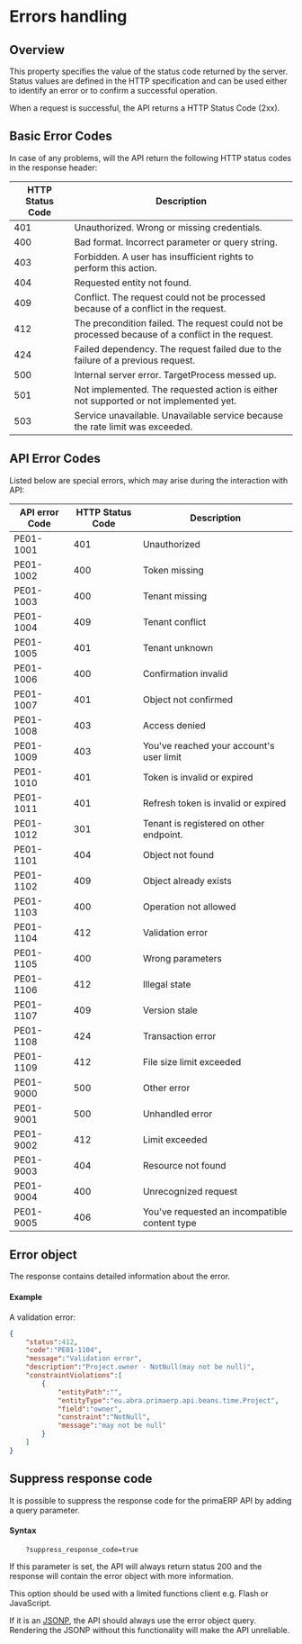 Errors handling
==

## Overview

This property specifies the value of the status code returned by the server. Status values are defined in the HTTP specification and can be used either to identify an error or to confirm a successful operation.

When a request is successful, the API returns a HTTP Status Code (2xx).

## Basic Error Codes

In case of any problems, will the API return the following HTTP status codes in the response header:

| HTTP Status Code | Description |
| --- | --- |
| 401 | Unauthorized. Wrong or missing credentials. |
| 400 | Bad format. Incorrect parameter or query string. |
| 403 | Forbidden. A user has insufficient rights to perform this action. |
| 404 | Requested entity not found. |
| 409 | Conflict. The request could not be processed because of a conflict in the request. |
| 412 | The precondition failed. The request could not be processed because of a conflict in the request. |
| 424 | Failed dependency. The request failed due to the failure of a previous request. |
| 500 | Internal server error. TargetProcess messed up. |
| 501 | Not implemented. The requested action is either not supported or not implemented yet. |
| 503 | Service unavailable. Unavailable service because the rate limit was exceeded. |

## API Error Codes

Listed below are special errors, which may arise during the interaction with API:

| API error Code | HTTP Status Code | Description                                   |
|----------------|------------------|-----------------------------------------------|
| PE01-1001      | 401              | Unauthorized                                  |
| PE01-1002      | 400              | Token missing                                 |
| PE01-1003      | 400              | Tenant missing                                |
| PE01-1004      | 409              | Tenant conflict                               |
| PE01-1005      | 401              | Tenant unknown                                |
| PE01-1006      | 400              | Confirmation invalid                          |
| PE01-1007      | 401              | Object not confirmed                          |
| PE01-1008      | 403              | Access denied                                 |
| PE01-1009      | 403              | You've reached your account's user limit      |
| PE01-1010      | 401              | Token is invalid or expired                   |
| PE01-1011      | 401              | Refresh token is invalid or expired           |
| PE01-1012      | 301              | Tenant is registered on other endpoint.       |
| PE01-1101      | 404              | Object not found                              |
| PE01-1102      | 409              | Object already exists                         |
| PE01-1103      | 400              | Operation not allowed                         |
| PE01-1104      | 412              | Validation error                              |
| PE01-1105      | 400              | Wrong parameters                              |
| PE01-1106      | 412              | Illegal state                                 |
| PE01-1107      | 409              | Version stale                                 |
| PE01-1108      | 424              | Transaction error                             |
| PE01-1109      | 412              | File size limit exceeded                      |
| PE01-9000      | 500              | Other error                                   |
| PE01-9001      | 500              | Unhandled error                               |
| PE01-9002      | 412              | Limit exceeded                                |
| PE01-9003      | 404              | Resource not found                            |
| PE01-9004      | 400              | Unrecognized request                          |
| PE01-9005      | 406              | You've requested an incompatible content type |

## Error object

The response contains detailed information about the error.

#### Example

A validation error:

```JSON
{
	"status":412,
	"code":"PE01-1104",
	"message":"Validation error",
	"description":"Project.owner - NotNull(may not be null)",
	"constraintViolations":[
		{
			"entityPath":"",
			"entityType":"eu.abra.primaerp.api.beans.time.Project",
			"field":"owner",
			"constraint":"NotNull",
			"message":"may not be null"
		}
	]
}
```

## Suppress response code

It is possible to suppress the response code for the primaERP API by adding a query parameter.

#### Syntax

		?suppress_response_code=true

If this parameter is set, the API will always return status 200 and the response will contain the error object with more information.

This option should be used with a limited functions client e.g. Flash or JavaScript.

If it is an [JSONP](response.md#jsonp-json-with-padding), the API should always use the error object query. Rendering the JSONP without this functionality will make the API unreliable.
